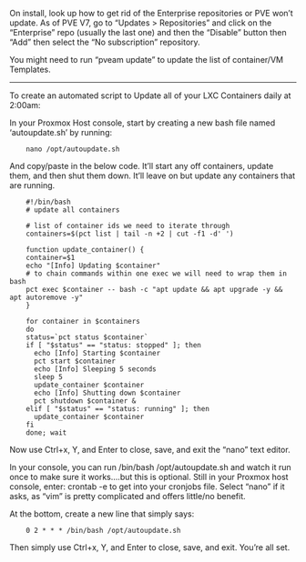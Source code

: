 On install, look up how to get rid of the Enterprise repositories or PVE won’t update.
As of PVE V7, go to “Updates > Repositories” and click on the “Enterprise” repo (usually the last one) and then the “Disable” button then “Add” then select the “No subscription” repository.

You might need to run “pveam update” to update the list of container/VM Templates.

____________________________________________________________________________

To create an automated script to Update all of your LXC Containers daily at 2:00am:

In your Proxmox Host console, start by creating a new bash file named ‘autoupdate.sh’ by running:
        
        nano /opt/autoupdate.sh

And copy/paste in the below code.  It’ll start any off containers, update them, and then shut them down.  It’ll leave on but update any containers that are running.

        #!/bin/bash
        # update all containers

        # list of container ids we need to iterate through
        containers=$(pct list | tail -n +2 | cut -f1 -d' ')

        function update_container() {
        container=$1
        echo "[Info] Updating $container"
        # to chain commands within one exec we will need to wrap them in bash
        pct exec $container -- bash -c "apt update && apt upgrade -y && apt autoremove -y"
        }

        for container in $containers
        do
        status=`pct status $container`
        if [ "$status" == "status: stopped" ]; then
          echo [Info] Starting $container
          pct start $container
          echo [Info] Sleeping 5 seconds
          sleep 5
          update_container $container
          echo [Info] Shutting down $container
          pct shutdown $container &
        elif [ "$status" == "status: running" ]; then
          update_container $container
        fi
        done; wait

Now use Ctrl+x, Y, and Enter to close, save, and exit the “nano” text editor.

In your console, you can run /bin/bash /opt/autoupdate.sh and watch it run once to make sure it works….but this is optional.
Still in your Proxmox host console, enter: crontab -e to get into your cronjobs file.
Select “nano” if it asks, as “vim” is pretty complicated and offers little/no benefit.

At the bottom, create a new line that simply says:

        0 2 * * * /bin/bash /opt/autoupdate.sh

Then simply use Ctrl+x, Y, and Enter to close, save, and exit.  You’re all set.
